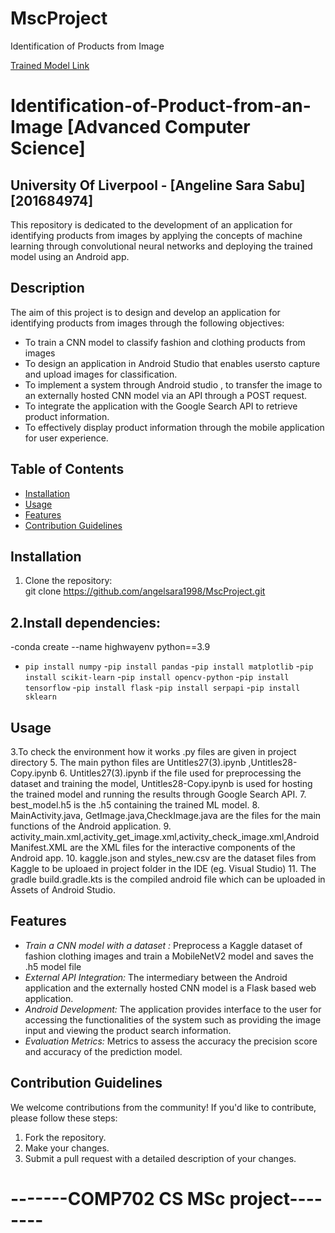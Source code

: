 # MscProject
Identification of Products from Image

[Trained Model Link](https://drive.google.com/file/d/10M6RDzUpR6AKpLp8Er6JmnJlzgg8Y5-W/view?usp=drive_link)

# Identification-of-Product-from-an-Image [Advanced Computer Science]

## University Of Liverpool - [Angeline Sara Sabu] [201684974] 
This repository is dedicated to the development of an application for identifying products from images by applying the concepts of machine learning through convolutional neural networks and deploying the trained model using an Android app. 


## Description
The aim of this project is to design and develop an application for identifying products from images through the following objectives:
- To train a CNN model to classify fashion and clothing products from images
- To design an application in Android Studio that enables usersto capture and upload images for classification.
- To implement a system through Android studio , to transfer the image to an externally hosted CNN model via an API through a POST request.
- To integrate the application with the Google Search API to retrieve product information.
- To effectively display product information through the mobile application for user experience.

## Table of Contents
- [Installation](#installation)
- [Usage](#usage)
- [Features](#features)
- [Contribution Guidelines](#contribution-guidelines)

## Installation
1. Clone the repository:  
git clone https://github.com/angelsara1998/MscProject.git


## 2.Install dependencies:
-conda create --name highwayenv python==3.9  
- ```pip install numpy```
-```pip install pandas```
-```pip install matplotlib```
-```pip install scikit-learn```
-```pip install opencv-python``` 
-```pip install tensorflow```
-```pip install flask```
-```pip install serpapi```
-```pip install sklearn```



## Usage
3.To check the environment how it works .py files are given in project directory
5. The main python files are Untitles27(3).ipynb ,Untitles28-Copy.ipynb
6. Untitles27(3).ipynb if the file used for preprocessing the dataset and training the model, Untitles28-Copy.ipynb is used for hosting the trained model and running the results through Google Search API.
7. best_model.h5 is the .h5 containing the trained ML model.
8. MainActivity.java, GetImage.java,CheckImage.java are the files for the main functions of the Android application.
9. activity_main.xml,activity_get_image.xml,activity_check_image.xml,AndroidManifest.XML are the XML files for the interactive components of the Android app.
10. kaggle.json and styles_new.csv are the dataset files from Kaggle to be uploaed in project folder in the IDE (eg. Visual Studio)
11. The gradle build.gradle.kts is the compiled android file which can be uploaded in Assets of Android Studio.


## Features
- *Train a CNN model with a dataset  :* Preprocess a Kaggle dataset of fashion clothing images and train a MobileNetV2 model and saves the .h5 model file
- *External API Integration:* The intermediary between the Android application and the externally hosted CNN model is a Flask based web application.
- *Android Development:* The application provides interface to the user for accessing the functionalities of the system such as providing the image input and viewing the product search information.
- *Evaluation Metrics:* Metrics to assess the accuracy the precision score and accuracy of the prediction model.

## Contribution Guidelines
We welcome contributions from the community! If you'd like to contribute, please follow these steps:
1. Fork the repository.
2. Make your changes.
3. Submit a pull request with a detailed description of your changes.



# -------COMP702 CS MSc project--------
